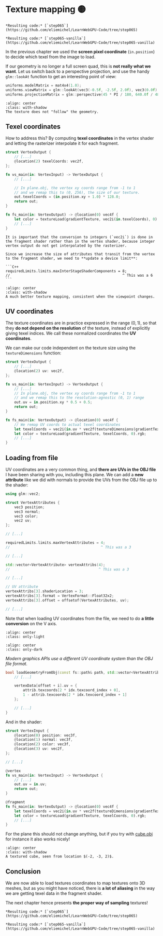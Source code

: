 Texture mapping <span class="bullet">🟡</span>
===============

````{tab} With webgpu.hpp
*Resulting code:* [`step065`](https://github.com/eliemichel/LearnWebGPU-Code/tree/step065)
````

````{tab} Vanilla webgpu.h
*Resulting code:* [`step065-vanilla`](https://github.com/eliemichel/LearnWebGPU-Code/tree/step065-vanilla)
````

In the previous chapter we used the **screen pixel coordinate** (`in.position`) to decide which texel from the image to load.

If our geometry is no longer a full screen quad, this is **not really what we want**. Let us switch back to a perspective projection, and use the handy `glm::lookAt` function to get an interesting point of view:

```C++
uniforms.modelMatrix = mat4x4(1.0);
uniforms.viewMatrix = glm::lookAt(vec3(-0.5f, -2.5f, 2.0f), vec3(0.0f), vec3(0, 0, 1)); // the last argument indicates our Up direction convention
uniforms.projectionMatrix = glm::perspective(45 * PI / 180, 640.0f / 480.0f, 0.01f, 100.0f);
```

```{figure} /images/wrong-mapping.png
:align: center
:class: with-shadow
The texture does not "follow" the geometry.
```

Texel coordinates
-----------------

How to address this? By computing **texel coordinates** in the vertex shader and letting the rasterizer interpolate it for each fragment.

```rust
struct VertexOutput {
	// [...]
	@location(2) texelCoords: vec2f,
};

fn vs_main(in: VertexInput) -> VertexOutput {
	// [...]

	// In plane.obj, the vertex xy coords range from -1 to 1
	// and we remap this to (0, 256), the size of our texture.
	out.texelCoords = (in.position.xy + 1.0) * 128.0;
	return out;
}

fn fs_main(in: VertexOutput) -> @location(0) vec4f {
	let color = textureLoad(gradientTexture, vec2i(in.texelCoords), 0).rgb;
	// [...]
}
```

```{important}
It is important that the conversion to integers (`vec2i`) is done in the fragment shader rather than in the vertex shader, because integer vertex output do not get interpolated by the rasterizer.
```

````{note}
Since we increase the size of attributes that transit from the vertex to the fragment shader, we need to **update a device limit**:

```C++
requiredLimits.limits.maxInterStageShaderComponents = 8;
//                                                    ^ This was a 6
```
````

```{figure} /images/fixed-mapping.png
:align: center
:class: with-shadow
A much better texture mapping, consistent when the viewpoint changes.
```

UV coordinates
--------------

The texture coordinates are in practice expressed in the range $(0,1)$, so that they **do not depend on the resolution** of the texture, instead of explicitly giving texel indices. We call these normalized coordinates the **UV coordinates**.

We can make our code independent on the texture size using the `textureDimensions` function:

```rust
struct VertexOutput {
	// [...]
	@location(2) uv: vec2f,
};

fn vs_main(in: VertexInput) -> VertexOutput {
	// [...]
	// In plane.obj, the vertex xy coords range from -1 to 1
	// and we remap this to the resolution-agnostic (0, 1) range
	out.uv = in.position.xy * 0.5 + 0.5;
	return out;
}

fn fs_main(in: VertexOutput) -> @location(0) vec4f {
	// We remap UV coords to actual texel coordinates
	let texelCoords = vec2i(in.uv * vec2f(textureDimensions(gradientTexture)));
	let color = textureLoad(gradientTexture, texelCoords, 0).rgb;
	// [...]
}
```

Loading from file
-----------------

UV coordinates are a very common thing, and **there are UVs in the OBJ file** I have been sharing with you, including this plane. We can add a **new attribute** like we did with normals to provide the UVs from the OBJ file up to the shader:

```C++
using glm::vec2;

struct VertexAttributes {
	vec3 position;
	vec3 normal;
	vec3 color;
	vec2 uv;
};

// [...]

requiredLimits.limits.maxVertexAttributes = 4;
//                                          ^ This was a 3

// [...]

std::vector<VertexAttribute> vertexAttribs(4);
//                                         ^ This was a 3

// [...]

// UV attribute
vertexAttribs[3].shaderLocation = 3;
vertexAttribs[3].format = VertexFormat::Float32x2;
vertexAttribs[3].offset = offsetof(VertexAttributes, uv);

// [...]
```

Note that when loading UV coordinates from the file, we need to do **a little conversion** on the V axis.

```{image} /images/uv-coords-light.svg
:align: center
:class: only-light
```

```{image} /images/uv-coords-dark.svg
:align: center
:class: only-dark
```

<p class="align-center">
	<span class="caption-text"><em>Modern graphics APIs use a different UV coordinate system than the OBJ file format.</em></span>
</p>

```C++
bool loadGeometryFromObj(const fs::path& path, std::vector<VertexAttributes>& vertexData) {
	// [...]

	vertexData[offset + i].uv = {
		attrib.texcoords[2 * idx.texcoord_index + 0],
		1 - attrib.texcoords[2 * idx.texcoord_index + 1]
	};

	// [...]
}
```

And in the shader:

```rust
struct VertexInput {
	@location(0) position: vec3f,
	@location(1) normal: vec3f,
	@location(2) color: vec3f,
	@location(3) uv: vec2f,
};

// [...]

@vertex
fn vs_main(in: VertexInput) -> VertexOutput {
	// [...]
	out.uv = in.uv;
	return out;
}

@fragment
fn fs_main(in: VertexOutput) -> @location(0) vec4f {
    let texelCoords = vec2i(in.uv * vec2f(textureDimensions(gradientTexture)));
    let color = textureLoad(gradientTexture, texelCoords, 0).rgb;
    // [...]
}
```

For the plane this should not change anything, but if you try with [cube.obj](../../data/cube.obj) for instance it also works nicely!

```{figure} /images/textured-cube.png
:align: center
:class: with-shadow
A textured cube, seen from location $(-2, -3, 2)$.
```

Conclusion
----------

We are now able to load textures coordinates to map textures onto 3D meshes, but as you might have noticed, there is **a lot of aliasing** in the way we are getting texel data in the fragment shader.

The next chapter hence presents **the proper way of sampling** textures!

````{tab} With webgpu.hpp
*Resulting code:* [`step065`](https://github.com/eliemichel/LearnWebGPU-Code/tree/step065)
````

````{tab} Vanilla webgpu.h
*Resulting code:* [`step065-vanilla`](https://github.com/eliemichel/LearnWebGPU-Code/tree/step065-vanilla)
````

